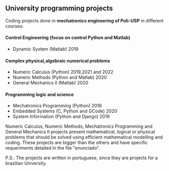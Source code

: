 ## University programming projects
Coding projects done in **mechatronics engineering of Poli-USP** in different courses:

#### Control Engineering (focus on control Python and Matlab)
- Dynamic System (Matlab) 2019

#### Complex physical,algebraic numerical problems
- Numeric Calculus (Python) 2019,2021 and 2022
- Numeric Methods (Python and Matlab) 2020
- General Mechanics II (Matlab) 2020

#### Programming logic and science
- Mechatronics Programming (Python) 2018
- Embedded Systems (C, Python and GCode) 2020
- System Information (Python and Django) 2019


Numeric Calculus, Numeric Methods, Mechatronics Programming and General Mechanics II projects present mathematical, logical or physical problems that should be solved using efficient mathematical modelling and coding. These projects are bigger than the others and have specific requeriments detailed in the file "enunciado".

P.S.: The projects are written in portuguese, since they are projects for a brazilian University.
